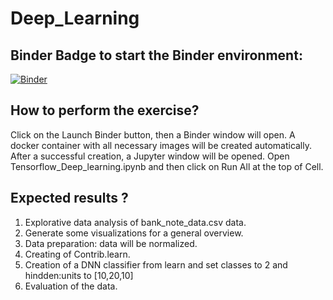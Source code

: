 # Deep_Learning

## Binder Badge to start the Binder environment:
[![Binder](https://mybinder.org/badge_logo.svg)](https://mybinder.org/v2/gh/ElMehdiAbbes/DeepLearning.git/master)


## How to perform the exercise?
Click on the Launch Binder button, then a Binder window will open. 
A docker container with all necessary images will be created automatically. After a successful creation, a Jupyter window will be opened. Open Tensorflow_Deep_learning.ipynb and then click on Run All at the top of Cell.

## Expected results ? 
1. Explorative data analysis of bank_note_data.csv data.
2. Generate some visualizations for a general overview.
3. Data preparation: data will be normalized.
4. Creating of Contrib.learn.
5. Creation of a DNN classifier from learn and set classes to 2 and hindden:units to [10,20,10]
6. Evaluation of the data.
